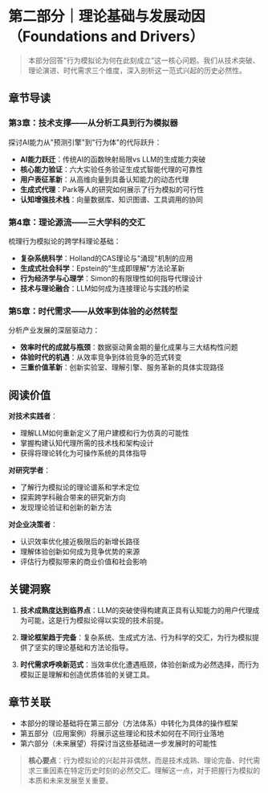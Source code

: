 # 第二部分｜理论基础与发展动因（Foundations and Drivers）

> 本部分回答"行为模拟论为何在此刻成立"这一核心问题。我们从技术突破、理论演进、时代需求三个维度，深入剖析这一范式兴起的历史必然性。

## 章节导读

### 第3章：技术支撑——从分析工具到行为模拟器
探讨AI能力从"预测引擎"到"行为体"的代际跃升：
- **AI能力跃迁**：传统AI的函数映射局限vs LLM的生成能力突破
- **核心能力验证**：六大实验任务验证生成式智能代理的可靠性
- **用户表征革新**：从高维向量到具备认知能力的动态代理
- **生成式代理**：Park等人的研究如何展示了行为模拟的可行性
- **认知增强技术栈**：向量数据库、知识图谱、工具调用的协同

### 第4章：理论源流——三大学科的交汇
梳理行为模拟论的跨学科理论基础：
- **复杂系统科学**：Holland的CAS理论与"涌现"机制的应用
- **生成式社会科学**：Epstein的"生成即理解"方法论革新
- **行为经济学与心理学**：Simon的有限理性如何指导代理设计
- **技术与理论融合**：LLM如何成为连接理论与实践的桥梁

### 第5章：时代需求——从效率到体验的必然转型
分析产业发展的深层驱动力：
- **效率时代的成就与瓶颈**：数据驱动黄金期的量化成果与三大结构性问题
- **体验时代的机遇**：从效率竞争到体验竞争的范式转变
- **三重价值革新**：创新实验室、理解引擎、服务革新的具体实现路径

## 阅读价值

**对技术实践者**：
- 理解LLM如何重新定义了用户建模和行为仿真的可能性
- 掌握构建认知代理所需的技术栈和架构设计
- 获得将理论转化为可操作系统的具体指导

**对研究学者**：
- 了解行为模拟论的理论谱系和学术定位
- 探索跨学科融合带来的研究新方向
- 发现理论验证和创新的新方法

**对企业决策者**：
- 认识效率优化接近极限后的新增长路径
- 理解体验创新如何成为竞争优势的来源
- 评估行为模拟带来的商业价值和社会影响

## 关键洞察

1. **技术成熟度达到临界点**：LLM的突破使得构建真正具有认知能力的用户代理成为可能，这是行为模拟论得以实现的技术前提。

2. **理论框架趋于完备**：复杂系统、生成式方法、行为科学的交汇，为行为模拟提供了坚实的理论基础和方法论指导。

3. **时代需求呼唤新范式**：当效率优化遭遇瓶颈，体验创新成为必然选择，而行为模拟正是理解和创造优质体验的关键工具。

## 章节关联

- 本部分的理论基础将在第三部分（方法体系）中转化为具体的操作框架
- 第五部分（应用案例）将展示这些理论和技术如何在不同行业落地
- 第六部分（未来展望）将探讨当这些基础进一步发展时的可能性

> **核心要点**：行为模拟论的兴起并非偶然，而是技术成熟、理论完备、时代需求三重因素在特定历史时刻的必然交汇。理解这一点，对于把握行为模拟的本质和未来发展至关重要。
